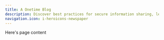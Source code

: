 ```yaml
---
title: A Onetime Blog
description: Discover best practices for secure information sharing, learn essential privacy tips, and stay up-to-date with the latest Onetime Secret features. Our blog is your trusted resource for mastering one-time, self-destructing message delivery.
navigation.icon: i-heroicons-newspaper
---
```



Here's page content
